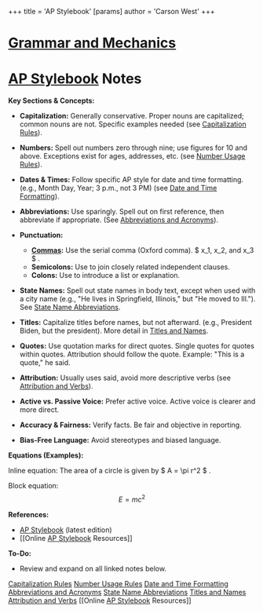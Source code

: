 +++
 title = 'AP Stylebook'
[params]
	author = 'Carson West'
+++
# [Grammar and Mechanics](./../grammar-and-mechanics/)
# [AP Stylebook](./../ap-stylebook/) Notes

**Key Sections & Concepts:**

* **Capitalization:**  Generally conservative.  Proper nouns are capitalized; common nouns are not.  Specific examples needed (see [Capitalization Rules](./../capitalization-rules/)).

* **Numbers:** Spell out numbers zero through nine; use figures for 10 and above.  Exceptions exist for ages, addresses, etc. (see [Number Usage Rules](./../number-usage-rules/)).

* **Dates & Times:**  Follow specific AP style for date and time formatting.  (e.g.,  Month Day, Year; 3 p.m., not 3 PM) (see [Date and Time Formatting](./../date-and-time-formatting/)).

* **Abbreviations:** Use sparingly.  Spell out on first reference, then abbreviate if appropriate.  (See [Abbreviations and Acronyms](./../abbreviations-and-acronyms/)).


* **Punctuation:**
    * **[Commas](./../commas/):**  Use the serial comma (Oxford comma).   $ x_1, x_2, and x_3 $ .
    * **Semicolons:** Use to join closely related independent clauses.
    * **Colons:** Use to introduce a list or explanation.


* **State Names:** Spell out state names in body text, except when used with a city name (e.g.,  "He lives in Springfield, Illinois," but  "He moved to Ill."). See [State Name Abbreviations](./../state-name-abbreviations/).

* **Titles:** Capitalize titles before names, but not afterward. (e.g., President Biden, but the president). More detail in [Titles and Names](./../titles-and-names/).


* **Quotes:** Use quotation marks for direct quotes.  Single quotes for quotes within quotes.  Attribution should follow the quote. Example: "This is a quote," he said.


* **Attribution:**  Usually uses said, avoid more descriptive verbs (see [Attribution and Verbs](./../attribution-and-verbs/)).


* **Active vs. Passive Voice:** Prefer active voice.  Active voice is clearer and more direct.

* **Accuracy & Fairness:** Verify facts. Be fair and objective in reporting.

* **Bias-Free Language:** Avoid stereotypes and biased language.


**Equations (Examples):**

Inline equation: The area of a circle is given by  $ A = \pi r^2 $ .

Block equation:
 $$  E = mc^2  $$  

**References:**

* [AP Stylebook](./../ap-stylebook/) (latest edition)
* [[Online [AP Stylebook](./../ap-stylebook/) Resources]]


**To-Do:**

* Review and expand on all linked notes below.



[Capitalization Rules](./../capitalization-rules/)
[Number Usage Rules](./../number-usage-rules/)
[Date and Time Formatting](./../date-and-time-formatting/)
[Abbreviations and Acronyms](./../abbreviations-and-acronyms/)
[State Name Abbreviations](./../state-name-abbreviations/)
[Titles and Names](./../titles-and-names/)
[Attribution and Verbs](./../attribution-and-verbs/)
[[Online [AP Stylebook](./../ap-stylebook/) Resources]]

